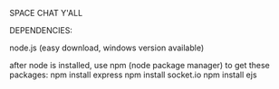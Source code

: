 SPACE CHAT Y'ALL


DEPENDENCIES:

node.js (easy download, windows version available)


after node is installed, use npm (node package manager) to get these packages:
npm install express
npm install socket.io
npm install ejs

